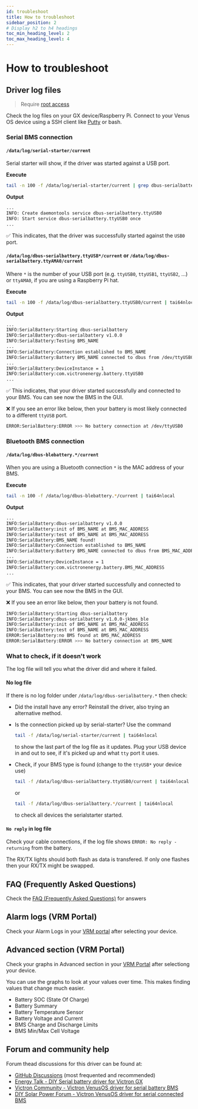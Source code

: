 ```yaml
---
id: troubleshoot
title: How to troubleshoot
sidebar_position: 2
# Display h2 to h4 headings
toc_min_heading_level: 2
toc_max_heading_level: 4
---
```


# How to troubleshoot

## Driver log files

> Require [root access](https://www.victronenergy.com/live/ccgx:root_access#root_access)

Check the log files on your GX device/Raspberry Pi. Connect to your Venus OS device using a SSH client like [Putty](https://www.chiark.greenend.org.uk/~sgtatham/putty/latest.html) or bash.


### Serial BMS connection

#### `/data/log/serial-starter/current`

Serial starter will show, if the driver was started against a USB port.

**Execute**
```bash
tail -n 100 -f /data/log/serial-starter/current | grep dbus-serialbattery | tai64nlocal
```

**Output**
```bash
...
INFO: Create daemontools service dbus-serialbattery.ttyUSB0
INFO: Start service dbus-serialbattery.ttyUSB0 once
...
```

✅ This indicates, that the driver was successfully started against the `USB0` port.

#### `/data/log/dbus-serialbattery.ttyUSB*/current` or `/data/log/dbus-serialbattery.ttyAMA0/current`
Where `*` is the number of your USB port (e.g. `ttyUSB0`, `ttyUSB1`, `ttyUSB2`, ...) or `ttyAMA0`, if you are using a Raspberry Pi hat.

**Execute**
```bash
tail -n 100 -f /data/log/dbus-serialbattery.ttyUSB0/current | tai64nlocal
```

**Output**
```bash
...
INFO:SerialBattery:Starting dbus-serialbattery
INFO:SerialBattery:dbus-serialbattery v1.0.0
INFO:SerialBattery:Testing BMS_NAME
...
INFO:SerialBattery:Connection established to BMS_NAME
INFO:SerialBattery:Battery BMS_NAME connected to dbus from /dev/ttyUSB0
...
INFO:SerialBattery:DeviceInstance = 1
INFO:SerialBattery:com.victronenergy.battery.ttyUSB0
...
```
✅ This indicates, that your driver started successfully and connected to your BMS. You can see now the BMS in the GUI.

❌ If you see an error like below, then your battery is most likely connected to a different `ttyUSB` port.

```bash
ERROR:SerialBattery:ERROR >>> No battery connection at /dev/ttyUSB0
```


### Bluetooth BMS connection

#### `/data/log/dbus-blebattery.*/current`
When you are using a Bluetooth connection `*` is the MAC address of your BMS.

**Execute**
```bash
tail -n 100 -f /data/log/dbus-blebattery.*/current | tai64nlocal
```

**Output**
```bash
...
INFO:SerialBattery:dbus-serialbattery v1.0.0
INFO:SerialBattery:init of BMS_NAME at BMS_MAC_ADDRESS
INFO:SerialBattery:test of BMS_NAME at BMS_MAC_ADDRESS
INFO:SerialBattery:BMS_NAME found!
INFO:SerialBattery:Connection established to BMS_NAME
INFO:SerialBattery:Battery BMS_NAME connected to dbus from BMS_MAC_ADDRESS
...
INFO:SerialBattery:DeviceInstance = 1
INFO:SerialBattery:com.victronenergy.battery.BMS_MAC_ADDRESS
...
```
✅ This indicates, that your driver started successfully and connected to your BMS. You can see now the BMS in the GUI.

❌ If you see an error like below, then your battery is not found.

```bash
INFO:SerialBattery:Starting dbus-serialbattery
INFO:SerialBattery:dbus-serialbattery v1.0.0-jkbms_ble
INFO:SerialBattery:init of BMS_NAME at BMS_MAC_ADDRESS
INFO:SerialBattery:test of BMS_NAME at BMS_MAC_ADDRESS
ERROR:SerialBattery:no BMS found at BMS_MAC_ADDRESS
ERROR:SerialBattery:ERROR >>> No battery connection at BMS_NAME
```


### What to check, if it doesn't work

The log file will tell you what the driver did and where it failed.


#### No log file
If there is no log folder under `/data/log/dbus-serialbattery.*` then check:

   * Did the install have any error? Reinstall the driver, also trying an alternative method.

   * Is the connection picked up by serial-starter? Use the command

     ```bash
     tail -f /data/log/serial-starter/current | tai64nlocal
     ```

     to show the last part of the log file as it updates. Plug your USB device in and out to see, if it's picked up and what `tty` port it uses.

   * Check, if your BMS type is found (change to the `ttyUSB*` your device use)

     ```bash
     tail -f /data/log/dbus-serialbattery.ttyUSB0/current | tai64nlocal
     ```

     or

     ```bash
     tail -f /data/log/dbus-serialbattery.*/current | tai64nlocal
     ```

     to check all devices the serialstarter started.

#### `No reply` in log file

Check your cable connections, if the log file shows `ERROR: No reply - returning` from the battery.

The RX/TX lights should both flash as data is transfered. If only one flashes then your RX/TX might be swapped.

## FAQ (Frequently Asked Questions)

Check the [FAQ (Frequently Asked Questions)](../faq) for answers

## Alarm logs (VRM Portal)

Check your Alarm Logs in your [VRM portal](https://vrm.victronenergy.com/installation-overview) after selecting your device.

## Advanced section (VRM Portal)

Check your graphs in Advanced section in your [VRM Portal](https://vrm.victronenergy.com/installation-overview) after selectiong your device.

You can use the graphs to look at your values over time. This makes finding values that change much easier.

* Battery SOC (State Of Charge)
* Battery Summary
* Battery Temperature Sensor
* Battery Voltage and Current
* BMS Charge and Discharge Limits
* BMS Min/Max Cell Voltage


## Forum and community help

Forum thead discussions for this driver can be found at:

* [GitHub Discussions](https://github.com/Louisvdw/dbus-serialbattery/discussions) (most frequented and recommended)
* [Energy Talk - DIY Serial battery driver for Victron GX](https://energytalk.co.za/t/diy-serial-battery-driver-for-victron-gx/80)
* [Victron Community - Victron VenusOS driver for serial battery BMS](https://community.victronenergy.com/questions/76159/victron-venusos-driver-for-serial-connected-bms-av.html)
* [DIY Solar Power Forum - Victron VenusOS driver for serial connected BMS](https://diysolarforum.com/threads/victron-venusos-driver-for-serial-connected-bms-available-ltt-power-jbd-battery-overkill-solar-smart-bms.17847/)
